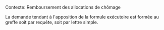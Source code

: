 Contexte: Remboursement des allocations de chômage

La demande tendant à l'apposition de la formule exécutoire est formée au greffe soit par requête, soit par lettre simple.